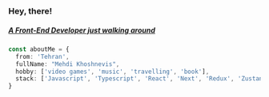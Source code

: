 <h3>Hey, there!</h3>
<h5><a href="">A Front-End Developer just walking around</a></h5>

```typescript
const aboutMe = {
  from: 'Tehran',
  fullName: "Mehdi Khoshnevis",
  hobby: ['video games', 'music', 'travelling', 'book'],
  stack: ['Javascript', 'Typescript', 'React', 'Next', 'Redux', 'Zustand', 'MUI', 'NextUI', 'Vue', 'Nuxt', 'Vuex', 'Vuetify', 'TailwindCSS']
}
```
